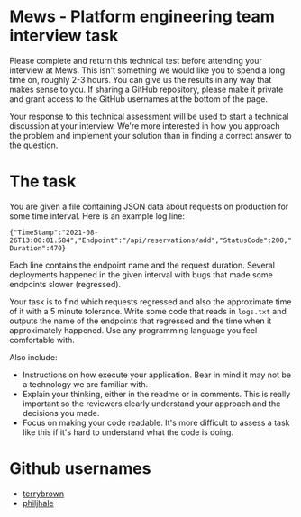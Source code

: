 # Mews - Platform engineering team interview task

Please complete and return this technical test before attending your interview at Mews. This isn't something we would like you to spend a long time on, roughly 2-3 hours. You can give us the results in any way that makes sense to you. If sharing a GitHub repository, please make it private and grant access to the GitHub usernames at the bottom of the page.

Your response to this technical assessment will be used to start a technical discussion at your interview. We're more interested in how you approach the problem and implement your solution than in finding a correct answer to the question.

# The task 

You are given a file containing JSON data about requests on production for some time interval. Here is an example log line:

`{"TimeStamp":"2021-08-26T13:00:01.584","Endpoint":"/api/reservations/add","StatusCode":200,"Duration":470}`

Each line contains the endpoint name and the request duration. Several deployments happened in the given interval with bugs that made some endpoints slower (regressed).

Your task is to find which requests regressed and also the approximate time of it with a 5 minute tolerance. Write some code that reads in `logs.txt` and outputs the name of the endpoints that regressed and the time when it approximately happened. Use any programming language you feel comfortable with.

Also include:
* Instructions on how execute your application. Bear in mind it may not be a technology we are familiar with.
* Explain your thinking, either in the readme or in comments. This is really important so the reviewers clearly understand your approach and the decisions you made.
* Focus on making your code readable. It's more difficult to assess a task like this if it's hard to understand what the code is doing.

# Github usernames
- [terrybrown](https://github.com/terrybrown)
- [philjhale](https://github.com/philjhale)
